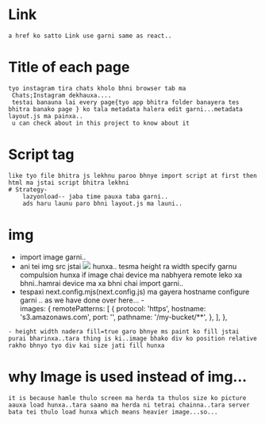 # Link 
    a href ko satto Link use garni same as react..
# Title of each page
    tyo instagram tira chats kholo bhni browser tab ma
     Chats;Instagram dekhauxa....
     testai banauna lai every page{tyo app bhitra folder banayera tes bhitra banako page } ko tala metadata halera edit garni...metadata layout.js ma painxa..
     u can check about in this project to know about it
# Script tag
    like tyo file bhitra js lekhnu paroo bhnye import script at first then html ma jstai script bhitra lekhni
    # Strategy- 
        lazyonload-- jaba time pauxa taba garni..
        ads haru launu paro bhni layout.js ma launi..
# img

   - import image garni..
   -  ani tei img src jstai <Image src=" alt=" /> hunxa..
    tesma height ra width specify garnu compulsion hunxa if image chai device ma nabhyera remote leko xa bhni..hamrai device ma xa bhni chai import garni..
   - tespaxi next.config.mjs(next.config.js) ma gayera  hostname configure garni .. as we have done over here...
    -  
        images: {
        remotePatterns: [
          {
            protocol: 'https',
            hostname: 's3.amazonaws.com',
            port: '',
            pathname: '/my-bucket/**',
          },
        ],
      },

    - height width nadera fill=true garo bhnye ms paint ko fill jstai purai bharinxa..tara thing is ki..image bhako div ko position relative rakho bhnyo tyo div kai size jati fill hunxa


# why Image is used instead of img...
    it is because hamle thulo screen ma herda ta thulos size ko picture aauxa load hunxa..tara saano ma herda ni tetrai chainna..tara server bata tei thulo load hunxa which means heavier image...so...